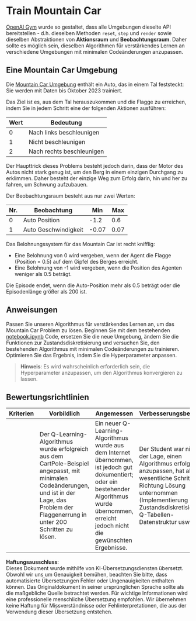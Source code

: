 # Train Mountain Car

[OpenAI Gym](http://gym.openai.com) wurde so gestaltet, dass alle Umgebungen dieselte API bereitstellen - d.h. dieselben Methoden `reset`, `step` und `render` sowie dieselben Abstraktionen von **Aktionsraum** und **Beobachtungsraum**. Daher sollte es möglich sein, dieselben Algorithmen für verstärkendes Lernen an verschiedene Umgebungen mit minimalen Codeänderungen anzupassen.

## Eine Mountain Car Umgebung

Die [Mountain Car Umgebung](https://gym.openai.com/envs/MountainCar-v0/) enthält ein Auto, das in einem Tal feststeckt:
Sie werden mit Daten bis Oktober 2023 trainiert.

Das Ziel ist es, aus dem Tal herauszukommen und die Flagge zu erreichen, indem Sie in jedem Schritt eine der folgenden Aktionen ausführen:

| Wert | Bedeutung |
|---|---|
| 0 | Nach links beschleunigen |
| 1 | Nicht beschleunigen |
| 2 | Nach rechts beschleunigen |

Der Haupttrick dieses Problems besteht jedoch darin, dass der Motor des Autos nicht stark genug ist, um den Berg in einem einzigen Durchgang zu erklimmen. Daher besteht der einzige Weg zum Erfolg darin, hin und her zu fahren, um Schwung aufzubauen.

Der Beobachtungsraum besteht aus nur zwei Werten:

| Nr. | Beobachtung  | Min | Max |
|-----|--------------|-----|-----|
|  0  | Auto Position | -1.2| 0.6 |
|  1  | Auto Geschwindigkeit | -0.07 | 0.07 |

Das Belohnungssystem für das Mountain Car ist recht knifflig:

 * Eine Belohnung von 0 wird vergeben, wenn der Agent die Flagge (Position = 0.5) auf dem Gipfel des Berges erreicht.
 * Eine Belohnung von -1 wird vergeben, wenn die Position des Agenten weniger als 0.5 beträgt.

Die Episode endet, wenn die Auto-Position mehr als 0.5 beträgt oder die Episodenlänge größer als 200 ist.
## Anweisungen

Passen Sie unseren Algorithmus für verstärkendes Lernen an, um das Mountain Car Problem zu lösen. Beginnen Sie mit dem bestehenden [notebook.ipynb](../../../../8-Reinforcement/2-Gym/notebook.ipynb) Code, ersetzen Sie die neue Umgebung, ändern Sie die Funktionen zur Zustandsdiskretisierung und versuchen Sie, den bestehenden Algorithmus mit minimalen Codeänderungen zu trainieren. Optimieren Sie das Ergebnis, indem Sie die Hyperparameter anpassen.

> **Hinweis**: Es wird wahrscheinlich erforderlich sein, die Hyperparameter anzupassen, um den Algorithmus konvergieren zu lassen. 
## Bewertungsrichtlinien

| Kriterien | Vorbildlich | Angemessen | Verbesserungsbedürftig |
| -------- | --------- | -------- | ----------------- |
|          | Der Q-Learning-Algorithmus wurde erfolgreich aus dem CartPole-Beispiel angepasst, mit minimalen Codeänderungen, und ist in der Lage, das Problem der Flaggenerrung in unter 200 Schritten zu lösen. | Ein neuer Q-Learning-Algorithmus wurde aus dem Internet übernommen, ist jedoch gut dokumentiert; oder ein bestehender Algorithmus wurde übernommen, erreicht jedoch nicht die gewünschten Ergebnisse. | Der Student war nicht in der Lage, einen Algorithmus erfolgreich anzupassen, hat aber wesentliche Schritte in Richtung Lösung unternommen (Implementierung der Zustandsdiskretisierung, Q-Tabellen-Datenstruktur usw.) |

**Haftungsausschluss**:  
Dieses Dokument wurde mithilfe von KI-Übersetzungsdiensten übersetzt. Obwohl wir uns um Genauigkeit bemühen, beachten Sie bitte, dass automatisierte Übersetzungen Fehler oder Ungenauigkeiten enthalten können. Das Originaldokument in seiner ursprünglichen Sprache sollte als die maßgebliche Quelle betrachtet werden. Für wichtige Informationen wird eine professionelle menschliche Übersetzung empfohlen. Wir übernehmen keine Haftung für Missverständnisse oder Fehlinterpretationen, die aus der Verwendung dieser Übersetzung entstehen.